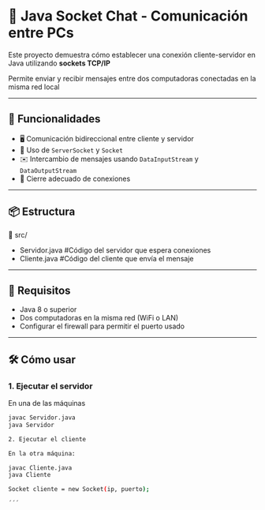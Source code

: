 # 🧪 Java Socket Chat - Comunicación entre PCs

Este proyecto demuestra cómo establecer una conexión cliente-servidor en Java utilizando **sockets TCP/IP**

Permite enviar y recibir mensajes entre dos computadoras conectadas en la misma red local

---

## 🚀 Funcionalidades

- 🖥️ Comunicación bidireccional entre cliente y servidor
- 🔌 Uso de `ServerSocket` y `Socket`
- ✉️ Intercambio de mensajes usando `DataInputStream` y `DataOutputStream`
- 🧹 Cierre adecuado de conexiones

---

## 📦 Estructura

📁 src/
* Servidor.java #Código del servidor que espera conexiones
* Cliente.java #Código del cliente que envía el mensaje


---

## 🔧 Requisitos

- Java 8 o superior
- Dos computadoras en la misma red (WiFi o LAN)
- Configurar el firewall para permitir el puerto usado

---

## 🛠️ Cómo usar

### 1. Ejecutar el servidor

En una de las máquinas

```bash
javac Servidor.java
java Servidor

2. Ejecutar el cliente

En la otra máquina:

javac Cliente.java
java Cliente

Socket cliente = new Socket(ip, puerto);

´´´


